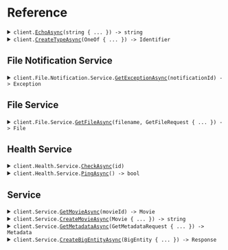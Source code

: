 # Reference
<details><summary><code>client.<a href="/src/SeedExamples/SeedExamplesClient.cs">EchoAsync</a>(string { ... }) -> string</code></summary>
<dl>
<dd>

#### 🔌 Usage

<dl>
<dd>

<dl>
<dd>

```csharp
await client.EchoAsync("Hello world!\\n\\nwith\\n\\tnewlines");
```
</dd>
</dl>
</dd>
</dl>

#### ⚙️ Parameters

<dl>
<dd>

<dl>
<dd>

**request:** `string` 
    
</dd>
</dl>
</dd>
</dl>


</dd>
</dl>
</details>

<details><summary><code>client.<a href="/src/SeedExamples/SeedExamplesClient.cs">CreateTypeAsync</a>(OneOf<BasicType, ComplexType> { ... }) -> Identifier</code></summary>
<dl>
<dd>

#### 🔌 Usage

<dl>
<dd>

<dl>
<dd>

```csharp
await client.CreateTypeAsync(BasicType.Primitive);
```
</dd>
</dl>
</dd>
</dl>

#### ⚙️ Parameters

<dl>
<dd>

<dl>
<dd>

**request:** `OneOf<BasicType, ComplexType>` 
    
</dd>
</dl>
</dd>
</dl>


</dd>
</dl>
</details>

## File Notification Service
<details><summary><code>client.File.Notification.Service.<a href="/src/SeedExamples/File/Notification/Service/ServiceClient.cs">GetExceptionAsync</a>(notificationId) -> Exception</code></summary>
<dl>
<dd>

#### 🔌 Usage

<dl>
<dd>

<dl>
<dd>

```csharp
await client.File.Notification.Service.GetExceptionAsync("notification-hsy129x");
```
</dd>
</dl>
</dd>
</dl>

#### ⚙️ Parameters

<dl>
<dd>

<dl>
<dd>

**notificationId:** `string` 
    
</dd>
</dl>
</dd>
</dl>


</dd>
</dl>
</details>

## File Service
<details><summary><code>client.File.Service.<a href="/src/SeedExamples/File/Service/ServiceClient.cs">GetFileAsync</a>(filename, GetFileRequest { ... }) -> File</code></summary>
<dl>
<dd>

#### 📝 Description

<dl>
<dd>

<dl>
<dd>

This endpoint returns a file by its name.
</dd>
</dl>
</dd>
</dl>

#### 🔌 Usage

<dl>
<dd>

<dl>
<dd>

```csharp
await client.File.Service.GetFileAsync(
    "file.txt",
    new GetFileRequest { XFileApiVersion = "0.0.2" }
);
```
</dd>
</dl>
</dd>
</dl>

#### ⚙️ Parameters

<dl>
<dd>

<dl>
<dd>

**filename:** `string` — This is a filename
    
</dd>
</dl>

<dl>
<dd>

**request:** `GetFileRequest` 
    
</dd>
</dl>
</dd>
</dl>


</dd>
</dl>
</details>

## Health Service
<details><summary><code>client.Health.Service.<a href="/src/SeedExamples/Health/Service/ServiceClient.cs">CheckAsync</a>(id)</code></summary>
<dl>
<dd>

#### 📝 Description

<dl>
<dd>

<dl>
<dd>

This endpoint checks the health of a resource.
</dd>
</dl>
</dd>
</dl>

#### 🔌 Usage

<dl>
<dd>

<dl>
<dd>

```csharp
await client.Health.Service.CheckAsync("id-2sdx82h");
```
</dd>
</dl>
</dd>
</dl>

#### ⚙️ Parameters

<dl>
<dd>

<dl>
<dd>

**id:** `string` — The id to check
    
</dd>
</dl>
</dd>
</dl>


</dd>
</dl>
</details>

<details><summary><code>client.Health.Service.<a href="/src/SeedExamples/Health/Service/ServiceClient.cs">PingAsync</a>() -> bool</code></summary>
<dl>
<dd>

#### 📝 Description

<dl>
<dd>

<dl>
<dd>

This endpoint checks the health of the service.
</dd>
</dl>
</dd>
</dl>

#### 🔌 Usage

<dl>
<dd>

<dl>
<dd>

```csharp
await client.Health.Service.PingAsync();
```
</dd>
</dl>
</dd>
</dl>


</dd>
</dl>
</details>

## Service
<details><summary><code>client.Service.<a href="/src/SeedExamples/Service/ServiceClient.cs">GetMovieAsync</a>(movieId) -> Movie</code></summary>
<dl>
<dd>

#### 🔌 Usage

<dl>
<dd>

<dl>
<dd>

```csharp
await client.Service.GetMovieAsync("movie-c06a4ad7");
```
</dd>
</dl>
</dd>
</dl>

#### ⚙️ Parameters

<dl>
<dd>

<dl>
<dd>

**movieId:** `string` 
    
</dd>
</dl>
</dd>
</dl>


</dd>
</dl>
</details>

<details><summary><code>client.Service.<a href="/src/SeedExamples/Service/ServiceClient.cs">CreateMovieAsync</a>(Movie { ... }) -> string</code></summary>
<dl>
<dd>

#### 🔌 Usage

<dl>
<dd>

<dl>
<dd>

```csharp
await client.Service.CreateMovieAsync(
    new Movie
    {
        Id = "movie-c06a4ad7",
        Prequel = "movie-cv9b914f",
        Title = "The Boy and the Heron",
        From = "Hayao Miyazaki",
        Rating = 8,
        Type = "movie",
        Tag = "tag-wf9as23d",
        Metadata = new Dictionary<string, object>()
        {
            {
                "actors",
                new List<object?>() { "Christian Bale", "Florence Pugh", "Willem Dafoe" }
            },
            { "releaseDate", "2023-12-08" },
            {
                "ratings",
                new Dictionary<object, object?>() { { "imdb", 7.6 }, { "rottenTomatoes", 97 } }
            },
        },
        Revenue = 1000000,
    }
);
```
</dd>
</dl>
</dd>
</dl>

#### ⚙️ Parameters

<dl>
<dd>

<dl>
<dd>

**request:** `Movie` 
    
</dd>
</dl>
</dd>
</dl>


</dd>
</dl>
</details>

<details><summary><code>client.Service.<a href="/src/SeedExamples/Service/ServiceClient.cs">GetMetadataAsync</a>(GetMetadataRequest { ... }) -> Metadata</code></summary>
<dl>
<dd>

#### 🔌 Usage

<dl>
<dd>

<dl>
<dd>

```csharp
await client.Service.GetMetadataAsync(
    new GetMetadataRequest
    {
        Shallow = false,
        Tag = ["development"],
        XApiVersion = "0.0.1",
    }
);
```
</dd>
</dl>
</dd>
</dl>

#### ⚙️ Parameters

<dl>
<dd>

<dl>
<dd>

**request:** `GetMetadataRequest` 
    
</dd>
</dl>
</dd>
</dl>


</dd>
</dl>
</details>

<details><summary><code>client.Service.<a href="/src/SeedExamples/Service/ServiceClient.cs">CreateBigEntityAsync</a>(BigEntity { ... }) -> Response</code></summary>
<dl>
<dd>

#### 🔌 Usage

<dl>
<dd>

<dl>
<dd>

```csharp
await client.Service.CreateBigEntityAsync(
    new BigEntity
    {
        CastMember = new Actor { Name = "name", Id = "id" },
        ExtendedMovie = new ExtendedMovie
        {
            Cast = new List<string>() { "cast", "cast" },
            Id = "id",
            Prequel = "prequel",
            Title = "title",
            From = "from",
            Rating = 1.1,
            Type = "movie",
            Tag = "tag",
            Book = "book",
            Metadata = new Dictionary<string, object>()
            {
                {
                    "metadata",
                    new Dictionary<object, object?>() { { "key", "value" } }
                },
            },
            Revenue = 1000000,
        },
        Entity = new Entity { Type = BasicType.Primitive, Name = "name" },
        Metadata = new SeedExamples.Metadata(new Metadata.Html("metadata")),
        CommonMetadata = new SeedExamples.Commons.Metadata
        {
            Id = "id",
            Data = new Dictionary<string, string>() { { "data", "data" } },
            JsonString = "jsonString",
        },
        EventInfo = new EventInfo(
            new EventInfo.Metadata(
                new SeedExamples.Commons.Metadata
                {
                    Id = "id",
                    Data = new Dictionary<string, string>() { { "data", "data" } },
                    JsonString = "jsonString",
                }
            )
        ),
        Data = new Data(new Data.String("data")),
        Migration = new Migration { Name = "name", Status = MigrationStatus.Running },
        Exception = new Exception(
            new Exception.Generic(
                new ExceptionInfo
                {
                    ExceptionType = "exceptionType",
                    ExceptionMessage = "exceptionMessage",
                    ExceptionStacktrace = "exceptionStacktrace",
                }
            )
        ),
        Test = new Test(new Test.And(true)),
        Node = new Node
        {
            Name = "name",
            Nodes = new List<Node>()
            {
                new Node
                {
                    Name = "name",
                    Nodes = new List<Node>()
                    {
                        new Node
                        {
                            Name = "name",
                            Nodes = new List<Node>() { },
                            Trees = new List<Tree>() { },
                        },
                        new Node
                        {
                            Name = "name",
                            Nodes = new List<Node>() { },
                            Trees = new List<Tree>() { },
                        },
                    },
                    Trees = new List<Tree>()
                    {
                        new Tree { Nodes = new List<Node>() { } },
                        new Tree { Nodes = new List<Node>() { } },
                    },
                },
                new Node
                {
                    Name = "name",
                    Nodes = new List<Node>()
                    {
                        new Node
                        {
                            Name = "name",
                            Nodes = new List<Node>() { },
                            Trees = new List<Tree>() { },
                        },
                        new Node
                        {
                            Name = "name",
                            Nodes = new List<Node>() { },
                            Trees = new List<Tree>() { },
                        },
                    },
                    Trees = new List<Tree>()
                    {
                        new Tree { Nodes = new List<Node>() { } },
                        new Tree { Nodes = new List<Node>() { } },
                    },
                },
            },
            Trees = new List<Tree>()
            {
                new Tree
                {
                    Nodes = new List<Node>()
                    {
                        new Node
                        {
                            Name = "name",
                            Nodes = new List<Node>() { },
                            Trees = new List<Tree>() { },
                        },
                        new Node
                        {
                            Name = "name",
                            Nodes = new List<Node>() { },
                            Trees = new List<Tree>() { },
                        },
                    },
                },
                new Tree
                {
                    Nodes = new List<Node>()
                    {
                        new Node
                        {
                            Name = "name",
                            Nodes = new List<Node>() { },
                            Trees = new List<Tree>() { },
                        },
                        new Node
                        {
                            Name = "name",
                            Nodes = new List<Node>() { },
                            Trees = new List<Tree>() { },
                        },
                    },
                },
            },
        },
        Directory = new Directory
        {
            Name = "name",
            Files = new List<SeedExamples.File>()
            {
                new SeedExamples.File { Name = "name", Contents = "contents" },
                new SeedExamples.File { Name = "name", Contents = "contents" },
            },
            Directories = new List<Directory>()
            {
                new Directory
                {
                    Name = "name",
                    Files = new List<SeedExamples.File>()
                    {
                        new SeedExamples.File { Name = "name", Contents = "contents" },
                        new SeedExamples.File { Name = "name", Contents = "contents" },
                    },
                    Directories = new List<Directory>()
                    {
                        new Directory
                        {
                            Name = "name",
                            Files = new List<SeedExamples.File>() { },
                            Directories = new List<Directory>() { },
                        },
                        new Directory
                        {
                            Name = "name",
                            Files = new List<SeedExamples.File>() { },
                            Directories = new List<Directory>() { },
                        },
                    },
                },
                new Directory
                {
                    Name = "name",
                    Files = new List<SeedExamples.File>()
                    {
                        new SeedExamples.File { Name = "name", Contents = "contents" },
                        new SeedExamples.File { Name = "name", Contents = "contents" },
                    },
                    Directories = new List<Directory>()
                    {
                        new Directory
                        {
                            Name = "name",
                            Files = new List<SeedExamples.File>() { },
                            Directories = new List<Directory>() { },
                        },
                        new Directory
                        {
                            Name = "name",
                            Files = new List<SeedExamples.File>() { },
                            Directories = new List<Directory>() { },
                        },
                    },
                },
            },
        },
        Moment = new Moment
        {
            Id = "d5e9c84f-c2b2-4bf4-b4b0-7ffd7a9ffc32",
            Date = new DateOnly(2023, 1, 15),
            Datetime = new DateTime(2024, 01, 15, 09, 30, 00, 000),
        },
    }
);
```
</dd>
</dl>
</dd>
</dl>

#### ⚙️ Parameters

<dl>
<dd>

<dl>
<dd>

**request:** `BigEntity` 
    
</dd>
</dl>
</dd>
</dl>


</dd>
</dl>
</details>
